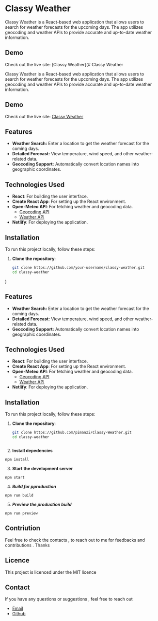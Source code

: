 # Classy Weather

Classy Weather is a React-based web application that allows users to search for weather forecasts for the upcoming days. The app utilizes geocoding and weather APIs to provide accurate and up-to-date weather information.

## Demo

Check out the live site: [Classy Weather](# Classy Weather

Classy Weather is a React-based web application that allows users to search for weather forecasts for the upcoming days. The app utilizes geocoding and weather APIs to provide accurate and up-to-date weather information.

## Demo

Check out the live site: [Classy Weather](https://classy-weatherr.netlify.app/)

## Features

- **Weather Search:** Enter a location to get the weather forecast for the coming days.
- **Detailed Forecast:** View temperature, wind speed, and other weather-related data.
- **Geocoding Support:** Automatically convert location names into geographic coordinates.

## Technologies Used

- **React**: For building the user interface.
- **Create React App**: For setting up the React environment.
- **Open-Meteo API**: For fetching weather and geocoding data.
  - [Geocoding API](https://geocoding-api.open-meteo.com)
  - [Weather API](https://api.open-meteo.com)
- **Netlify**: For deploying the application.

## Installation

To run this project locally, follow these steps:

1. **Clone the repository**:
   ```bash
   git clone https://github.com/your-username/classy-weather.git
   cd classy-weather
)

## Features

- **Weather Search:** Enter a location to get the weather forecast for the coming days.
- **Detailed Forecast:** View temperature, wind speed, and other weather-related data.
- **Geocoding Support:** Automatically convert location names into geographic coordinates.

## Technologies Used

- **React**: For building the user interface.
- **Create React App**: For setting up the React environment.
- **Open-Meteo API**: For fetching weather and geocoding data.
  - [Geocoding API](https://geocoding-api.open-meteo.com)
  - [Weather API](https://api.open-meteo.com)
- **Netlify**: For deploying the application.

## Installation

To run this project locally, follow these steps:

1. **Clone the repository**:
   ```bash
   git clone https://github.com/pimanzi/Classy-Weather.git
   cd classy-weather



2. **Install depedencies**

```
npm install
```

3. **Start the development server**

```
npm start
```

4. **_Build for pproduction_**

```
npm run build

```

5. **_Preview the production build_**

```
npm run preview
```

## Contriution

Feel free to check the contacts , to reach out to me for feedbacks and contributions . Thanks

## Licence

This project is licenced under the MIT licence

## Contact

If you have any questions or suggestions , feel free to reach out

- [Email](p.imanzi@alustudent.com)
- [Github](https://github.com/pimanzi)
